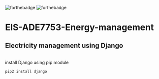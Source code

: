 ![forthebadge](http://forthebadge.com/images/badges/made-with-python.svg)
![forthebadge](http://forthebadge.com/images/badges/powered-by-electricity.svg)
# EIS-ADE7753-Energy-management
## Electricity management using Django
<br>install Django using pip module<br>
```linux
pip2 install django
```
